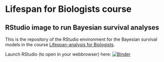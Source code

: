# Lifespan for Biologists course

## RStudio image to run Bayesian survival analyses 

This is the repository of the RStudio environment for the Bayesian survival models in the course [Lifespan-analysis for Biologists](http://lifespananalysis.zajitschek.net).

Launch RStudio (to open in your webbrowser) here:
 [![Binder](https://mybinder.org/badge_logo.svg)]( https://mybinder.org/v2/gh/zajitschek/RStudioLifespanBayesian/master?urlpath=rstudio )
